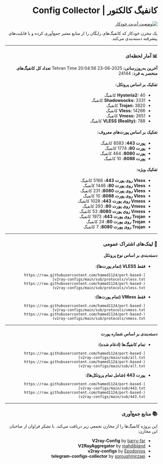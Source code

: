 <div dir="rtl">

# کانفیگ کالکتور | Config Collector

[![وضعیت آپدیت خودکار](https://github.com/hamed1124/port-based-v2ray-configs/actions/workflows/main.yml/badge.svg)](https://github.com/hamed1124/port-based-v2ray-configs/actions/workflows/main.yml)

یک مخزن خودکار که کانفیگ‌های رایگان را از منابع معتبر جمع‌آوری کرده و با قابلیت‌های پیشرفته دسته‌بندی می‌کند.

---

### 📊 آمار لحظه‌ای

<!-- STATS_START -->
**آخرین به‌روزرسانی:** 2025-06-23 20:04:56 Tehran Time
**تعداد کل کانفیگ‌های منحصر به فرد:** 24144

#### تفکیک بر اساس پروتکل:
- **Hysteria2:** 40 کانفیگ
- **Shadowsocks:** 3331 کانفیگ
- **Trojan:** 3820 کانفیگ
- **Vless:** 14266 کانفیگ
- **Vmess:** 2651 کانفیگ
- **VLESS (Reality):** 788 کانفیگ

#### تفکیک بر اساس پورت‌های معروف:
- **پورت 443:** 8583 کانفیگ
- **پورت 80:** 1774 کانفیگ
- **پورت 8080:** 464 کانفیگ
- **پورت 8088:** 10 کانفیگ

#### تفکیک ویژه:
- **Vless روی پورت 443:** 5166 کانفیگ
- **Vless روی پورت 80:** 1446 کانفیگ
- **Vless روی پورت 8080:** 231 کانفیگ
- **Vless روی پورت 8088:** 10 کانفیگ
- **Vmess روی پورت 443:** 1028 کانفیگ
- **Vmess روی پورت 80:** 293 کانفیگ
- **Vmess روی پورت 8080:** 53 کانفیگ
- **Trojan روی پورت 443:** 1973 کانفیگ
- **Trojan روی پورت 80:** 24 کانفیگ
- **Trojan روی پورت 8080:** 7 کانفیگ
<!-- STATS_END -->

<!-- SOURCE_STATS_START -->
<!-- این بخش فقط در برنچ بتا نمایش داده می‌شود -->
<!-- SOURCE_STATS_END -->

---

### 🚀 لینک‌های اشتراک عمومی

#### دسته‌بندی بر اساس نوع پروتکل

- **فقط VLESS (تمام پورت‌ها):**
  ```
  [https://raw.githubusercontent.com/hamed1124/port-based-v2ray-configs/main/sub/protocols/vless.txt](https://raw.githubusercontent.com/hamed1124/port-based-v2ray-configs/main/sub/protocols/vless.txt)
  ```
- **فقط VMess (تمام پورت‌ها):**
  ```
  [https://raw.githubusercontent.com/hamed1124/port-based-v2ray-configs/main/sub/protocols/vmess.txt](https://raw.githubusercontent.com/hamed1124/port-based-v2ray-configs/main/sub/protocols/vmess.txt)
  ```

---

#### دسته‌بندی بر اساس شماره پورت

- **تمام کانفیگ‌ها (ادغام شده):**
  ```
  [https://raw.githubusercontent.com/hamed1124/port-based-v2ray-configs/main/sub/all.txt](https://raw.githubusercontent.com/hamed1124/port-based-v2ray-configs/main/sub/all.txt)
  ```
- **پورت 443 (شامل تمام پروتکل‌ها):**
  ```
  [https://raw.githubusercontent.com/hamed1124/port-based-v2ray-configs/main/sub/443.txt](https://raw.githubusercontent.com/hamed1124/port-based-v2ray-configs/main/sub/443.txt)
  ```

---

### 📚 منابع جمع‌آوری

این پروژه کانفیگ‌ها را از مخازن تجمعی زیر دریافت می‌کند. با تشکر فراوان از صاحبان این مخازن:

- **V2ray-Config** by [barry-far](https://github.com/barry-far/V2ray-Config)
- **V2RayAggregator** by [mahdibland](https://github.com/mahdibland/V2RayAggregator)
- **v2ray-configs** by [Epodonios](https://github.com/Epodonios/v2ray-configs)
- **telegram-configs-collector** by [soroushmirzaei](https://github.com/soroushmirzaei/telegram-configs-collector)

</div>
